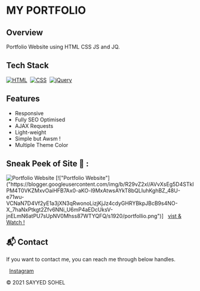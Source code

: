 # MY PORTFOLIO

## Overview
Portfolio Website using HTML CSS JS and JQ.

## Tech Stack
[![HTML](https://img.shields.io/badge/html5%20-%23E34F26.svg?&style=for-the-badge&logo=html5&logoColor=white)](https://github.com/sohez/sohez.github.io/search?l=html)&nbsp;
[![CSS](https://img.shields.io/badge/css3%20-%231572B6.svg?&style=for-the-badge&logo=css3&logoColor=white)](https://github.com/sohez/sohez.github.io/search?l=css)&nbsp;
[![jQuery](https://img.shields.io/badge/jquery-%230769AD.svg?style=for-the-badge&logo=jquery&logoColor=white)](https://github.com/sohez/sohez.github.io/search?l=javascript)

## Features

- Responsive 
- Fully SEO Optimised 
- AJAX Requests
- Light-weight
- Simple but Awsm !
- Multiple Theme Color


## Sneak Peek of Site 🙈 :
<img src="https://blogger.googleusercontent.com/img/b/R29vZ2xl/AVvXsEg5D4STkIPM4T0VKZMxvOaiHFB7Ax0-aKO-l9MxAtwsAYkT8bQLIuhKghBZ_48U-e71wu-VCNaN7D4Vf2yE1a3jXN3qRwonoLizjKjJz4cdyGHRYBkpJBcB9s4NO-X_7haNxPtkgt2Zfv6NNi_U6mP4aEDcUksV-jnELmN6atPU7sUpNV0Mhss87WTYQFQ/s1920/portfollio.png" alt="Portfolio Website" />
[!["Portfolio Website"]("https://blogger.googleusercontent.com/img/b/R29vZ2xl/AVvXsEg5D4STkIPM4T0VKZMxvOaiHFB7Ax0-aKO-l9MxAtwsAYkT8bQLIuhKghBZ_48U-e71wu-VCNaN7D4Vf2yE1a3jXN3qRwonoLizjKjJz4cdyGHRYBkpJBcB9s4NO-X_7haNxPtkgt2Zfv6NNi_U6mP4aEDcUksV-jnELmN6atPU7sUpNV0Mhss87WTYQFQ/s1920/portfollio.png")]
&nbsp;&nbsp;<a href="https://sohez.github.io/">vist & Watch !</a>

<h2>📬 Contact</h2>

If you want to contact me, you can reach me through below handles.

&nbsp;&nbsp;<a href="https://www.instagram.com/sohel_code.py/">Instagram</a>

© 2021 SAYYED SOHEL
